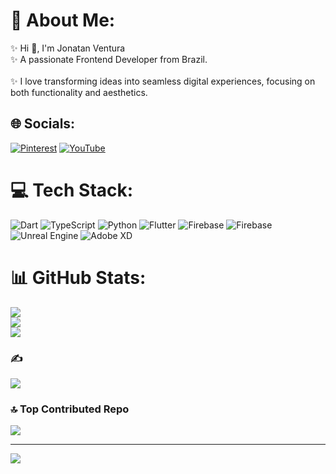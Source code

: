 # 💫 About Me:
✨ Hi 👋, I'm Jonatan Ventura<br>✨ A passionate Frontend Developer from Brazil.<br><br>✨ I love transforming ideas into seamless digital experiences, focusing on both functionality and aesthetics.


## 🌐 Socials:
[![Pinterest](https://img.shields.io/badge/Pinterest-%23E60023.svg?logo=Pinterest&logoColor=white)](https://pinterest.com/jownatan_) [![YouTube](https://img.shields.io/badge/YouTube-%23FF0000.svg?logo=YouTube&logoColor=white)](https://youtube.com/@JOWNATANN) 

# 💻 Tech Stack:
![Dart](https://img.shields.io/badge/dart-%230175C2.svg?style=for-the-badge&logo=dart&logoColor=white) ![TypeScript](https://img.shields.io/badge/typescript-%23007ACC.svg?style=for-the-badge&logo=typescript&logoColor=white) ![Python](https://img.shields.io/badge/python-3670A0?style=for-the-badge&logo=python&logoColor=ffdd54) ![Flutter](https://img.shields.io/badge/Flutter-%2302569B.svg?style=for-the-badge&logo=Flutter&logoColor=white) ![Firebase](https://img.shields.io/badge/firebase-%23039BE5.svg?style=for-the-badge&logo=firebase) ![Firebase](https://img.shields.io/badge/firebase-a08021?style=for-the-badge&logo=firebase&logoColor=ffcd34) ![Unreal Engine](https://img.shields.io/badge/unrealengine-%23313131.svg?style=for-the-badge&logo=unrealengine&logoColor=white) ![Adobe XD](https://img.shields.io/badge/Adobe%20XD-470137?style=for-the-badge&logo=Adobe%20XD&logoColor=#FF61F6)
# 📊 GitHub Stats:
![](https://github-readme-stats.vercel.app/api?username=jownatan&theme=dark&hide_border=false&include_all_commits=true&count_private=true)<br/>
![](https://github-readme-streak-stats.herokuapp.com/?user=jownatan&theme=dark&hide_border=false)<br/>
![](https://github-readme-stats.vercel.app/api/top-langs/?username=jownatan&theme=dark&hide_border=false&include_all_commits=true&count_private=true&layout=compact)

### ✍️
![](https://quotes-github-readme.vercel.app/api?type=horizontal&theme=radical)

### 🔝 Top Contributed Repo
![](https://github-contributor-stats.vercel.app/api?username=jownatan&limit=5&theme=dark&combine_all_yearly_contributions=true)

---
[![](https://visitcount.itsvg.in/api?id=jownatan&icon=0&color=0)](https://visitcount.itsvg.in)

<!-- Proudly created with GPRM ( https://gprm.itsvg.in ) -->

